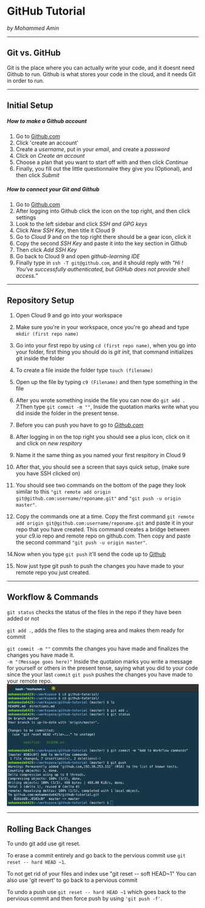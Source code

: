 # GitHub Tutorial

_by Mohammed Amin_

---
## Git vs. GitHub
Git is the place where you can actually write your code, and it doesnt need Github to run.  Github is what stores your code in the cloud, and it needs Git in order to run.



---
## Initial Setup
##### How to make a Github account
1. Go to [Github.com](https://github.com/login)
2. Click 'create an account'
3. Create a _username_, put in your _email_, and create a _password_
4. Click on _Create an account_
5. Choose a plan that you want to start off with and then click _Continue_
6. Finally, you fill out the little questionnaire they give you (Optional), and then click _Submit_
##### How to connect your Git and Github 
1. Go to [Github.com](https://github.com/login)
2. After logging into Github click the icon on the top right, and then click settings 
3. Look to the left sidebar and click _SSH and GPG keys_ 
4. Click _New SSH Key_, then title it Cloud 9
5. Go to _Cloud 9_ and on the top right there should be a gear icon, click it
6. Copy the second _SSH Key_ and paste it into the key section in Github
7. Then click _Add SSH Key_
8. Go back to Cloud 9 and open _github-learning IDE_
9. Finally type in `ssh -T git@github.com`, and it should reply with _"Hi <your username>! You've successfully authenticated, but GitHub does not provide shell access._"

---
## Repository Setup
1. Open Cloud 9 and go into your workspace

2. Make sure you're in your workspace, once you're go ahead and type `mkdir (first repo name)`

3. Go into your first repo by using `cd (first repo name)`, when you go into your folder, first thing you should do is _git init_, that command initializes git inside the folder

4. To create a file inside the folder type `touch (filename)`

5. Open up the file by typing `c9 (Filename)` and then type something in the file

6. After you wrote something inside the file you can now do `git add .`
7.Then type `git commit -m ""`, Inside the quotation marks write what you did inside the folder in the present tense.

8. Before you can push you have to go to _[Github.com](www.Github.com)_

9. After logging in on the top right you should see a plus icon, click on it and click on _new respitory_

10. Name it the same thing as you named your first respitory in Cloud 9

11. After that, you should see a screen that says quick setup, (make sure you have SSH clicked on)

12. You should see two commands on the bottom of the page they look similar to this `"git remote add origin git@github.com:username/reponame.git"` and `"git push -u origin master"`.

13. Copy the commands one at a time. Copy the first command `git remote add origin git@github.com:username/reponame.git` and paste it in your repo that you have created. This command creates a bridge between your c9.io repo and remote repo on github.com. Then copy and paste the second command `"git push -u origin master"`. 

14.Now when you type `git push` it'll send the code up to [Github](www.github.com)

15. Now just type git push to push the changes you have made to your remote repo you just created.



---
## Workflow & Commands
`git status` checks the status of the files in the repo if they have been added or not

`git add .`, adds the files to the staging area and makes them ready for commit

`git commit -m ""` commits the changes you have made and finalizes the changes you have made it.     
`-m "(Message goes here)"` Inside the quotaion marks you write a message for yourself or others in the present tense, saying what you did to your code since the your last `commit`
`git push` pushes the changes you have made to your remote repo.  
![Alt git add](Git_add.png)



---
## Rolling Back Changes
To undo git add use git reset.

To erase a commit entirely and go back to the pervious commit use `git reset -- hard HEAD ~1`.

To not get rid of your files and index use "git reset -- soft HEAD~1" You can also use 'git revert' to go back to a pervious commit

To undo a push use `git reset -- hard HEAD ~1` which goes back to the pervious commit and then force push by using `'git push -f'`.